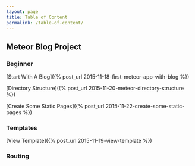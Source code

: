 ```yaml
---
layout: page
title: Table of Content
permalink: /table-of-content/
---
```


## Meteor Blog Project

### Beginner

[Start With A Blog]({% post_url 2015-11-18-first-meteor-app-with-blog %}) 

[Directory Structure]({% post_url 2015-11-20-meteor-directory-structure %}) 

[Create Some Static Pages]({% post_url 2015-11-22-create-some-static-pages %}) 

### Templates

[View Template]({% post_url 2015-11-19-view-template %}) 

<!-- [Event handling]()  -->

<!-- [Helper methods]()  -->

<!-- [Meteor methods]()  -->

<!-- [CRUD]()  -->

<!-- [Custom Login system]()  -->

### Routing

<!-- [Iron Router]({% post_url  %})  -->

<!-- [Routing with Data]() -->

<!-- [Sessions]()  -->

<!-- ### Database -->

<!-- [Client side database verification]()  -->

<!-- [Server side database access via Mongo]()  -->

<!-- [Factory method to create initial database]()  -->

<!-- ### Testing -->

<!-- [BDD with Meteor]()  -->

<!-- ### Security -->

<!-- [Publish and Subscribe]()  -->

<!-- [Remove insecure packages]()  -->

<!-- ### Deployment -->

<!-- [Meteor Up to Digital Ocean]() -->

<!-- [External Database using Compose.io]()  -->

<!-- ### Packages -->

<!-- [Accounts sign up using Twitter, Facebook or Google]()  -->

<!-- [Roles for users]()  -->

<!-- [Notifications using Toastr and Flash Messages]()  -->

<!-- [Data verification using Collections2]()  -->

<!-- [Upload file using GridFS]()  -->

<!-- [Upload file to AWS S3]()  -->

<!-- [Admin Panel using Houston]()  -->

<!-- ### Mobile -->

<!-- [Adding iOS mobile platform]() -->

<!-- [Adding Android Mobile Platform]()   -->

<!-- [Email using MailGun]() -->

<!-- [Text messaging]()  -->

<!-- [Push notification]()  -->

<!-- [Check client activity]()  -->

<!-- [NPM packages]()  -->

<!-- [Dropzone]()  -->


